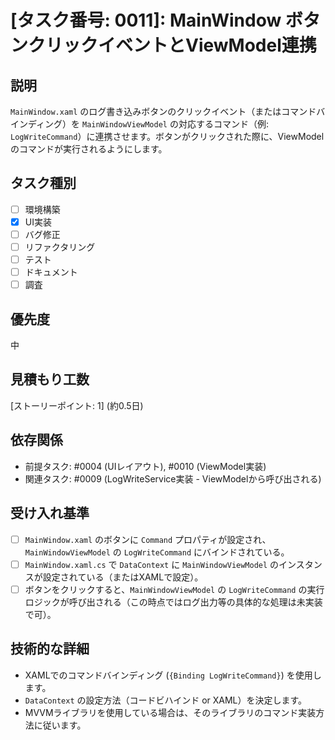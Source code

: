 # [タスク番号: 0011]: MainWindow ボタンクリックイベントとViewModel連携

## 説明

`MainWindow.xaml` のログ書き込みボタンのクリックイベント（またはコマンドバインディング）を `MainWindowViewModel` の対応するコマンド（例: `LogWriteCommand`）に連携させます。ボタンがクリックされた際に、ViewModelのコマンドが実行されるようにします。

## タスク種別

- [ ] 環境構築
- [x] UI実装
- [ ] バグ修正
- [ ] リファクタリング
- [ ] テスト
- [ ] ドキュメント
- [ ] 調査

## 優先度

中

## 見積もり工数

[ストーリーポイント: 1] (約0.5日)

## 依存関係

- 前提タスク: #0004 (UIレイアウト), #0010 (ViewModel実装)
- 関連タスク: #0009 (LogWriteService実装 - ViewModelから呼び出される)

## 受け入れ基準

- [ ] `MainWindow.xaml` のボタンに `Command` プロパティが設定され、`MainWindowViewModel` の `LogWriteCommand` にバインドされている。
- [ ] `MainWindow.xaml.cs` で `DataContext` に `MainWindowViewModel` のインスタンスが設定されている（またはXAMLで設定）。
- [ ] ボタンをクリックすると、`MainWindowViewModel` の `LogWriteCommand` の実行ロジックが呼び出される（この時点ではログ出力等の具体的な処理は未実装で可）。

## 技術的な詳細

- XAMLでのコマンドバインディング (`{Binding LogWriteCommand}`) を使用します。
- `DataContext` の設定方法（コードビハインド or XAML）を決定します。
- MVVMライブラリを使用している場合は、そのライブラリのコマンド実装方法に従います。
